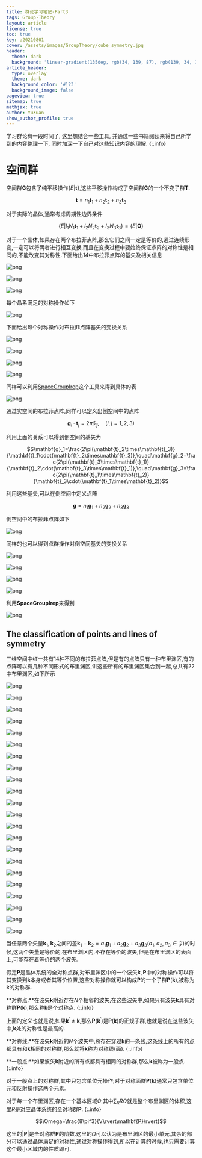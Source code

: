 ```yaml
---
title: 群论学习笔记-Part3
tags: Group-Theory
layout: article
license: true
toc: true
key: a20210801
cover: /assets/images/GroupTheory/cube_symmetry.jpg
header:
  theme: dark
  background: 'linear-gradient(135deg, rgb(34, 139, 87), rgb(139, 34, 139))'
article_header:
  type: overlay
  theme: dark
  background_color: '#123'
  background_image: false
pageview: true
sitemap: true
mathjax: true
author: YuXuan
show_author_profile: true
---
```

学习群论有一段时间了, 这里想结合一些工具, 并通过一些书籍阅读来将自己所学到的内容整理一下, 同时加深一下自己对这些知识内容的理解.
{:.info}
<!--more-->
# 空间群
空间群$\mathbf{G}$包含了纯平移操作$\{E\rvert\mathbf{t}\}$,这些平移操作构成了空间群$\mathbf{G}$的一个不变子群$\mathbf{T}$.

$$\mathbf{t}=n_1\mathbf{t}_1+n_2\mathbf{t}_2+n_3\mathbf{t}_3$$

对于实际的晶体,通常考虑周期性边界条件

$$\{E\rvert l_1N_1\mathbf{t}_1+l_2N_2\mathbf{t}_2+l_3N_3\mathbf{t}_3\}=\{E\rvert\mathbf{O}\}$$

对于一个晶体,如果存在两个布拉菲点阵,那么它们之间一定是等价的,通过连续形变,一定可以将两者进行相互变换,而且在变换过程中要始终保证点阵的对称性是相同的,不能改变其对称性.下面给出14中布拉菲点阵的基矢及相关信息

![png](/assets/images/GroupTheory/3-1.png)

![png](/assets/images/GroupTheory/3-2.png)

![png](/assets/images/GroupTheory/3-3.png)

每个晶系满足的对称操作如下

![png](/assets/images/GroupTheory/3-4.png)

下面给出每个对称操作对布拉菲点阵基矢的变换关系

![png](/assets/images/GroupTheory/3-5.png)

![png](/assets/images/GroupTheory/3-6.png)

![png](/assets/images/GroupTheory/3-7.png)

![png](/assets/images/GroupTheory/3-8.png)

同样可以利用[SpaceGroupIrep](https://github.com/goodluck1982/SpaceGroupIrep)这个工具来得到具体的表

![png](/assets/images/GroupTheory/3-9.png)

通过实空间的布拉菲点阵,同样可以定义出倒空间中的点阵

$$\mathbf{g}_i\cdot\mathbf{t}_j=2\pi\delta_{ij},\quad (i,j=1,2,3)$$

利用上面的关系可以得到倒空间的基矢为

$$\mathbf{g}_1=\frac{2\pi(\mathbf{t}_2\times\mathbf{t}_3)}{\mathbf{t}_1\cdot(\mathbf{t}_2\times\mathbf{t}_3)},\quad\mathbf{g}_2=\frac{2\pi(\mathbf{t}_3\times\mathbf{t}_1)}{\mathbf{t}_2\cdot(\mathbf{t}_3\times\mathbf{t}_1)},\quad\mathbf{g}_3=\frac{2\pi(\mathbf{t}_1\times\mathbf{t}_2)}{\mathbf{t}_3\cdot(\mathbf{t}_1\times\mathbf{t}_2)}$$

利用这些基矢,可以在倒空间中定义点阵

$$\mathbf{g}=n_1\mathbf{g}_1+n_2\mathbf{g}_2+n_3\mathbf{g}_3$$

倒空间中的布拉菲点阵如下

![png](/assets/images/GroupTheory/3-15.png)

同样的也可以得到点群操作对倒空间基矢的变换关系

![png](/assets/images/GroupTheory/3-10.png)

![png](/assets/images/GroupTheory/3-11.png)

![png](/assets/images/GroupTheory/3-12.png)

![png](/assets/images/GroupTheory/3-13.png)

利用**SpaceGroupIrep**来得到

![png](/assets/images/GroupTheory/3-14.png)

## The classification of points and lines of symmetry
三维空间中红一共有14种不同的布拉菲点阵,但是有的点阵只有一种布里渊区,有的点阵可以有几种不同形式的布里渊区,讲这些所有的布里渊区集合到一起,总共有22中布里渊区,如下所示

![png](/assets/images/GroupTheory/3-16.png)

![png](/assets/images/GroupTheory/3-17.png)

![png](/assets/images/GroupTheory/3-18.png)

![png](/assets/images/GroupTheory/3-19.png)

![png](/assets/images/GroupTheory/3-20.png)

![png](/assets/images/GroupTheory/3-21.png)

![png](/assets/images/GroupTheory/3-22.png)

![png](/assets/images/GroupTheory/3-23.png)

![png](/assets/images/GroupTheory/3-24.png)

![png](/assets/images/GroupTheory/3-25.png)

![png](/assets/images/GroupTheory/3-26.png)

![png](/assets/images/GroupTheory/3-27.png)

![png](/assets/images/GroupTheory/3-28.png)

![png](/assets/images/GroupTheory/3-29.png)

![png](/assets/images/GroupTheory/3-30.png)

![png](/assets/images/GroupTheory/3-31.png)

![png](/assets/images/GroupTheory/3-32.png)

![png](/assets/images/GroupTheory/3-33.png)

![png](/assets/images/GroupTheory/3-34.png)

![png](/assets/images/GroupTheory/3-35.png)

![png](/assets/images/GroupTheory/3-36.png)

![png](/assets/images/GroupTheory/3-37.png)

当任意两个矢量$\mathbf{k}_1,\mathbf{k}_2$之间的差$\mathbf{k}_1-\mathbf{k}_2=a_1\mathbf{g}_1+a_2\mathbf{g}_2+a_3\mathbf{g}_3(a_1,a_2,a_3\in\mathcal{Z})$的时候,这两个矢量是等价的,在布里渊区内,不存在等价的波矢,但是在布里渊区的表面上,可能存在着等价的两个波矢.

假定$\mathbf{P}$是晶体系统的全对称点群,对布里渊区中的一个波矢$\mathbf{k},\mathbf{P}$中的对称操作可以将其变换到$\mathbf{k}$本身或者其等价位置,这些对称操作就可以构成$\mathbf{P}$的一个子群$\mathbf{P}(\mathbf{k})$,被称为$\mathbf{k}$的对称群.

**对称点:**在波矢$\mathbf{k}$附近存在$N$个相邻的波矢,在这些波矢中,如果只有波矢$\mathbf{k}$具有对称群$\mathbf{P}(\mathbf{k})$,那么称$\mathbf{k}$是个对称点.
{:.info}

上面的定义也就是说,如果$\mathbf{k}^{'}\neq\mathbf{k}$,那么$\mathbf{P}(\mathbf{k}^{'})$是$\mathbf{P}(\mathbf{k})$的正规子群,也就是说在这些波矢中,$\mathbf{k}$处的对称性是最高的.

**对称线:**在波矢$\mathbf{k}$附近的$N$个波矢中,总存在穿过$\mathbf{k}$的一条线,这条线上的所有的点都具有和$\mathbf{k}$相同的对称群,那么就将$\mathbf{k}$称为对称线(面).
{:.info}

**一般点:**如果波矢$\mathbf{k}$附近的所有点都具有相同的对称群,那么$\mathbf{k}$被称为一般点.
{:.info}

对于一般点上的对称群,其中只包含单位元操作;对于对称面群$\mathbf{P}(\mathbf{k})$通常只包含单位元和反射操作这两个元素.

对于每一个布里渊区,存在一个基本区域$\Omega$,其中$\sum_RR\Omega$就是整个布里渊区的体积,这里$R$是对应晶体系统的全对称群$\mathbf{P}$.
{:.info}

$$\Omega=\frac{8\pi^3}{V\rvert\mathbf{P}\rvert}$$

这里的$\rvert\mathbf{P}\rvert$是全对称群$\mathbf{P}$的阶数.这里的$\Omega$可以认为是布里渊区的最小单元,其余的部分可以通过晶体满足的对称性,通过对称操作得到,所以在计算的时候,也只需要计算这个最小区域内的性质即可.










